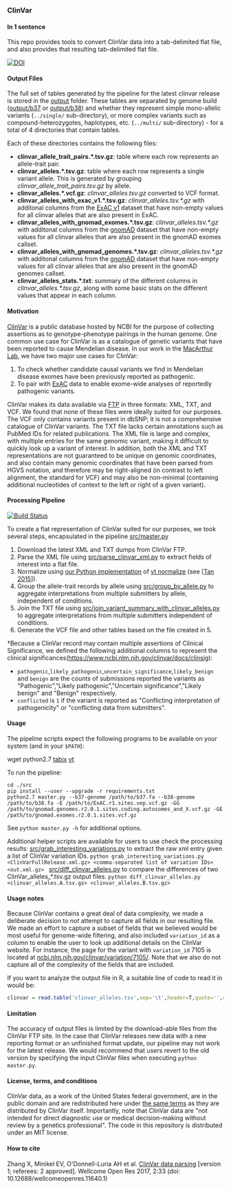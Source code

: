### ClinVar

#### In 1 sentence

This repo provides tools to convert ClinVar data into a tab-delimited flat file, and also provides that resulting tab-delimited flat file.

[![DOI](https://zenodo.org/badge/37292450.svg)](https://dx.doi.org/10.12688%2Fwellcomeopenres.11640.1)

#### Output Files

The full set of tables generated by the pipeline for the latest clinvar release is stored in the [output](output/) folder.
These tables are separated by genome build ([output/b37](output/b37) or [output/b38](output/b38)) and whether they represent
simple mono-allelic variants (`../single/` sub-directory),
or more complex variants such as compound-heterozygotes, haplotypes, etc. (`../multi/` sub-directory) - for a total of 4 directories that contain tables.

Each of these directories contains the following files:
* __clinvar_allele_trait_pairs.*.tsv.gz__: table where each row represents an allele-trait pair.
* __clinvar_alleles.*.tsv.gz__: table where each row represents a single variant allele. This is generated by grouping _clinvar_allele_trait_pairs.tsv.gz_ by allele.
* __clinvar_alleles.*.vcf.gz__: _clinvar_alleles.tsv.gz_ converted to VCF format.
* __clinvar_alleles_with_exac_v1.*.tsv.gz__: _clinvar_alleles.tsv.*.gz_ with additonal columns from the [ExAC v1](http://exac.broadinstitute.org/about) dataset that have non-empty values for all clinvar alleles that are also present in ExAC.
* __clinvar_alleles_with_gnomad_exomes.*.tsv.gz__: _clinvar_alleles.tsv.*.gz_ with additonal columns from the [gnomAD](http://gnomad.broadinstitute.org/about) dataset that have non-empty values for all clinvar alleles that are also present in the gnomAD exomes callset.
* __clinvar_alleles_with_gnomad_genomes.*.tsv.gz__: _clinvar_alleles.tsv.*.gz_ with additonal columns from the [gnomAD](http://gnomad.broadinstitute.org/about) dataset that have non-empty values for all clinvar alleles that are also present in the gnomAD genomes callset.
* __clinvar_alleles_stats.*.txt__:  summary of the different columns in _clinvar_alleles.*.tsv.gz_, along with some basic stats on the different values that appear in each column.


#### Motivation

[ClinVar](http://www.ncbi.nlm.nih.gov/clinvar/) is a public database hosted by NCBI for the purpose of collecting assertions as to genotype-phenotype pairings in the human genome. One common use case for ClinVar is as a catalogue of genetic variants that have been reported to cause Mendelian disease. In our work in the [MacArthur Lab](http://macarthurlab.org/), we have two major use cases for ClinVar:

1. To check whether candidate causal variants we find in Mendelian disease exomes have been previously reported as pathogenic.
2. To pair with [ExAC](http://exac.broadinstitute.org/) data to enable exome-wide analyses of reportedly pathogenic variants.

ClinVar makes its data available via [FTP](ftp://ftp.ncbi.nlm.nih.gov/pub/clinvar/) in three formats: XML, TXT, and VCF. We found that none of these files were ideally suited for our purposes. The VCF only contains variants present in dbSNP; it is not a comprehensive catalogue of ClinVar variants. The TXT file lacks certain annotations such as PubMed IDs for related publications. The XML file is large and complex, with multiple entries for the same genomic variant, making it difficult to quickly look up a variant of interest. In addition, both the XML and TXT representations are not guaranteed to be unique on genomic coordinates, and also contain many genomic coordinates that have been parsed from HGVS notation, and therefore may be right-aligned (in contrast to left alignment, the standard for VCF) and may also be non-minimal (containing additional nucleotides of context to the left or right of a given variant).

#### Processing Pipeline

[![Build Status](https://travis-ci.org/macarthur-lab/clinvar.svg?branch=master)](https://travis-ci.org/macarthur-lab/clinvar)

To create a flat representation of ClinVar suited for our purposes, we took several steps, encapsulated in the pipeline [src/master.py](src/master.py)

1. Download the latest XML and TXT dumps from ClinVar FTP.
2. Parse the XML file using [src/parse_clinvar_xml.py](src/parse_clinvar_xml.py) to extract fields of interest into a flat file.
3. Normalize using [our Python implementation](https://github.com/ericminikel/minimal_representation/blob/master/normalize.py) of [vt normalize](http://genome.sph.umich.edu/wiki/Variant_Normalization) (see [[Tan 2015]]).
4. Group the allele-trait records by allele using [src/group_by_allele.py](src/group_by_allele.py) to aggregate interpretations from multiple submitters by allele, independent of conditions.
5. Join the TXT file using [src/join_variant_summary_with_clinvar_alleles.py](src/join_variant_summary_with_clinvar_alleles.py) to aggregate interpretations from multiple submitters independent of conditions.
6. Generate the VCF file and other tables based on the file created in 5.


&dagger;Because a ClinVar record may contain multiple assertions of Clinical Significance, we defined the following additional columns to represent the clinical significances(https://www.ncbi.nlm.nih.gov/clinvar/docs/clinsig):

+ `pathogenic`,`likely_pathogenic`,`uncertain_significance`,`likely_benign` and `benign` are the counts of submissions reported the variants as "Pathogenic","Likely pathogenic","Uncertain significance","Likely benign" and "Benign" respectively. 
+ `conflicted` is `1` if the variant is reported as "Conflicting interpretation of pathogenicity" or "conflicting data from submitters".

#### Usage

The pipeline scripts expect the following programs to be available on your system (and in your `$PATH`):

wget
python2.7
[tabix](http://genometoolbox.blogspot.com/2013/11/installing-tabix-on-unix.html)
[vt](https://github.com/atks/vt)

To run the pipeline:

```
cd ./src
pip install --user --upgrade -r requirements.txt
python2.7 master.py --b37-genome /path/to/b37.fa --b38-genome /path/to/b38.fa -E /path/to/ExAC.r1.sites.vep.vcf.gz -GG /path/to/gnomad.genomes.r2.0.1.sites.coding.autosomes_and_X.vcf.gz -GE /path/to/gnomad.exomes.r2.0.1.sites.vcf.gz
```

See `python master.py -h` for additional options.

Additional helper scripts are available for users to use check the processing results:
[src/grab_interesting_variations.py](src/grab_interesting_variations.py) to extract the raw xml entry given a list of ClinVar variation IDs.
```python grab_interesting_variations.py <ClinVarFullRelease.xml.gz> <comma-separated list of variation IDs> <out.xml.gz> ```
[src/diff_clinvar_alleles.py](src/diff_clinvar_alleles.py) to compare the differences of two ClinVar_alleles_*.tsv.gz output files.
```python diff_clinvar_alleles.py <clinvar_alleles.A.tsv.gz> <clinvar_alleles.B.tsv.gz>```

#### Usage notes

Because ClinVar contains a great deal of data complexity, we made a deliberate decision to *not* attempt to capture all fields in our resulting file. We made an effort to capture a subset of fields that we believed would be most useful for genome-wide filtering, and also included `variation_id` as a column to enable the user to look up additional details on the ClinVar website. For instance, the page for the variant with `variation_id` 7105 is located at [ncbi.nlm.nih.gov/clinvar/variation/7105/](http://www.ncbi.nlm.nih.gov/clinvar/variation/7105/). Note that we also do not capture all of the complexity of the fields that are included.

If you want to analyze the output file in R, a suitable line of code to read it in would be:

```r
clinvar = read.table('clinvar_alleles.tsv',sep='\t',header=T,quote='',comment.char='')
```

#### Limitation

The accuracy of output files is limited by the download-able files from the ClinVar FTP site. In the case that ClinVar releases new data with a new reporting format or an unfinished format update, our pipeline may not work for the latest release. We would recommend that users revert to the old version by specifying the input ClinVar files when executing `python master.py`.

#### License, terms, and conditions

ClinVar data, as a work of the United States federal government, are in the public domain and are redistributed here under [the same terms](http://www.ncbi.nlm.nih.gov/clinvar/docs/maintenance_use/) as they are distributed by ClinVar itself. Importantly, note that ClinVar data are "not intended for direct diagnostic use or medical decision-making without review by a genetics professional". The code in this repository is distributed under an MIT license.

[Tan 2015]: http://www.ncbi.nlm.nih.gov/pubmed/25701572 "Tan A, Abecasis GR, Kang HM. Unified representation of genetic variants. Bioinformatics. 2015 Jul 1;31(13):2202-4. doi: 10.1093/bioinformatics/btv112. Epub 2015 Feb 19. PubMed PMID: 25701572."

#### How to cite
Zhang X, Minikel EV, O'Donnell-Luria AH et al. [ClinVar data parsing](https://wellcomeopenresearch.org/articles/2-33/v1) [version 1; referees: 2 approved]. Wellcome Open Res 2017, 2:33
(doi: 10.12688/wellcomeopenres.11640.1)